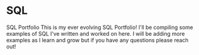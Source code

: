 # SQL
SQL Portfolio
This is my ever evolving SQL Portfolio! I'll be compiling some examples of SQL I've written and worked on here. I will be adding more examples as I learn and grow but if you have any questions please reach out!
